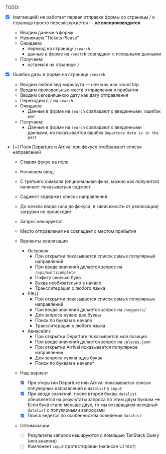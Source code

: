 TODO:
- [x] (мигающий) не работает первая отправка формы со страницы / и страница просто перезагружается — __не воспроизводится__
  - Вводим данные в форму
  - Нажимаем "Tickets Please"
  - Ожидаем:
    - переход на страницу `/search`
    - данные в форме на `/search` совпадают с исходными данными
  - Получаем:
    - остаемся на странице `/`

- [x] Ошибка даты в форме на странице `/search`
  - Вводим любой вид маршрута — one way или round trip
  - Вводим произвольные места отправления и прибытия
  - Вводим сегодняшнюю дату как дату отправления
  - Переходим с `/` на `search`
  - Ожидаем:
    - Данные в форме на `search` совпадают с введенными, ошибок нет
  - Получаем:
    - Данные в форме на `search` совпадают с введенными данными, но показывается ошибка `Departure date is in the past`

- [~] Поля Departure и Arrival при фокусе отображают список направлений
  - Ставим фокус на поле
  - Начинаем ввод
  - С третьего символа (опциональная фича, можно как получится) начинает показываться саджест
  - Саджест содержит список направлений
  - До начала ввода (или до фокуса, в зависимости от реализации) загрузки не происходит
  - Запрос кешируется

  - Место отправления не совпадает с местом прибытия

  - Варианты реализации
    - Островок
      - При открытии показывается список самых популярный направлений
      - При вводе значений делается запрос на `/api/multicomplete`
      - Пофигу сколько букв
      - Буква необязательно в начале
      - Транслитерация с любого языка
    - РЖД
      - При открытии показывается список самых популярных направлений
      - При вводе значений делается запрос на `/suggests/`
      - Для запроса нужно две буквы
      - Поиск по буквам в начале
      - Транслитерация с любого языка
    - Авиасейлз
      - При открытии Departure показывается моя позиция
      - При вводе значений делается запрос на `/places.json`
      - При открытии Arrival показывается популярное направление
      - Для запроса нужна одна буква
      - Поиск по буквам в начале*

  - Наш вариант
    - [x] При открытии Departure или Arrival показывается список популярных направлений в `datalist` у `input`
    - [x] При вводе значений, после второй буквы `datalist` обновляется на результаты запроса по этим двум буквам ==> Если букв стало меньше двух, то мы возвращаем исходный `datalist` с популярными запросами
    - [x] Поиск ведется по особенностям поведения `datalist`

  - Оптимизации
    - [ ] Результаты запроса кешируются с помощью TanStack Query (или аналога)
    - [ ] Компонент `input` протестирован (написан UI тест)
